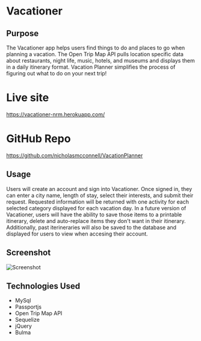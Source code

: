 # Vacationer

## Purpose

The Vacationer app helps users find things to do and places to go when planning a vacation.  The Open Trip Map API pulls location specific data about restaurants, night life, music, hotels, and museums and displays them in a daily itinerary format. Vacation Planner simplifies the process of figuring out what to do on your next trip!
# Live site

https://vacationer-nrm.herokuapp.com/


# GitHub Repo

https://github.com/nicholasmcconnell/VacationPlanner
## Usage

Users will create an account and sign into Vacationer.  Once signed in, they can enter a city name, length of stay, select their interests, and submit their request. Requested information will be returned with one activity for each selected category displayed for each vacation day.  In a future version of Vacationer, users will have the ability to save those items to a printable itinerary, delete and auto-replace items they don't want in their itinerary. Additionally, past iterineraries will also be saved to the database and displayed for users to view when accesing their account.

## Screenshot

![Screenshot](public/img/vacationer.gif)

## Technologies Used
  * MySql
  * Passportjs
  * Open Trip Map API
  * Sequelize
  * jQuery
  * Bulma



